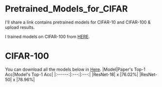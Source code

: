 # Pretrained_Models_for_CIFAR
I'll share a link contains pretrained models for CIFAR-10 and CIFAR-100 & upload results.

I trained models on CIFAR-100 from [HERE](https://github.com/weiaicunzai/pytorch-cifar100).

# CIFAR-100
You can download all the models below in [Here](https://drive.google.com/drive/folders/160e5v6RJ9EPJhW6I80RaDSugax2h-Uud?usp=sharing).
|Model|Paper's Top-1 Acc|Model's Top-1 Acc|
|:------:|:---:|:---:|
|ResNet-18| x |76.02%|
|ResNet-50| x |78.96%|

